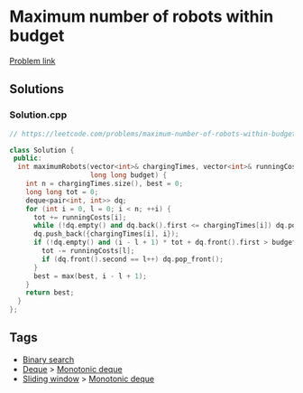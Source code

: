 # Maximum number of robots within budget

[Problem link](https://leetcode.com/problems/maximum-number-of-robots-within-budget/)

## Solutions


### Solution.cpp
```cpp
// https://leetcode.com/problems/maximum-number-of-robots-within-budget/

class Solution {
 public:
  int maximumRobots(vector<int>& chargingTimes, vector<int>& runningCosts,
                    long long budget) {
    int n = chargingTimes.size(), best = 0;
    long long tot = 0;
    deque<pair<int, int>> dq;
    for (int i = 0, l = 0; i < n; ++i) {
      tot += runningCosts[i];
      while (!dq.empty() and dq.back().first <= chargingTimes[i]) dq.pop_back();
      dq.push_back({chargingTimes[i], i});
      if (!dq.empty() and (i - l + 1) * tot + dq.front().first > budget) {
        tot -= runningCosts[l];
        if (dq.front().second == l++) dq.pop_front();
      }
      best = max(best, i - l + 1);
    }
    return best;
  }
};
```
## Tags

* [Binary search](/Collections/binary-search.md#binary-search)
* [Deque](/Collections/deque.md#deque) > [Monotonic deque](/Collections/deque.md#monotonic-deque)
* [Sliding window](/Collections/sliding-window.md#sliding-window) > [Monotonic deque](/Collections/sliding-window.md#monotonic-deque)
